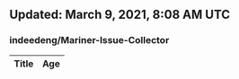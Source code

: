 ## Updated: March 9, 2021, 8:08 AM UTC


### indeedeng/Mariner-Issue-Collector
|**Title**|**Age**|
|:----|:----|